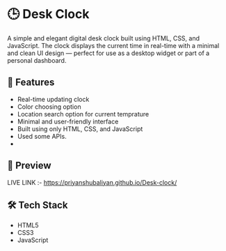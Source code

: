 # 🕒 Desk Clock

A simple and elegant digital desk clock built using HTML, CSS, and JavaScript. The clock displays the current time in real-time with a minimal and clean UI design — perfect for use as a desktop widget or part of a personal dashboard.

## 🚀 Features

- Real-time updating clock
- Color choosing option
- Location search option for current temprature
- Minimal and user-friendly interface
- Built using only HTML, CSS, and JavaScript
- Used some APIs.
- 
## 📸 Preview
LIVE LINK :- https://priyanshubaliyan.github.io/Desk-clock/

## 🛠️ Tech Stack

- HTML5
- CSS3
- JavaScript
